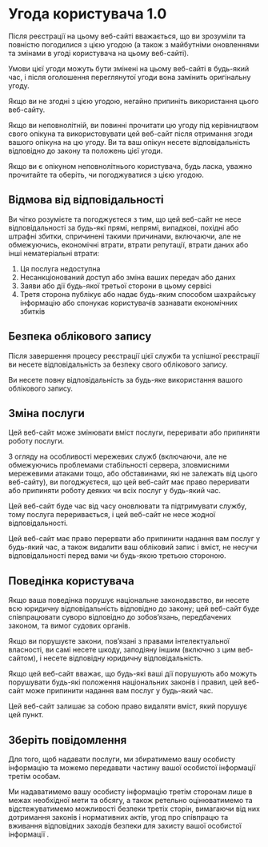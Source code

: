 # Угода користувача 1.0

Після реєстрації на цьому веб-сайті вважається, що ви зрозуміли та повністю погодилися з цією угодою (а також з майбутніми оновленнями та змінами в угоді користувача на цьому веб-сайті).

Умови цієї угоди можуть бути змінені на цьому веб-сайті в будь-який час, і після оголошення переглянутої угоди вона замінить оригінальну угоду.

Якщо ви не згодні з цією угодою, негайно припиніть використання цього веб-сайту.

Якщо ви неповнолітній, ви повинні прочитати цю угоду під керівництвом свого опікуна та використовувати цей веб-сайт після отримання згоди вашого опікуна на цю угоду. Ви та ваш опікун несете відповідальність відповідно до закону та положень цієї угоди.

Якщо ви є опікуном неповнолітнього користувача, будь ласка, уважно прочитайте та оберіть, чи погоджуватися з цією угодою.

## Відмова від відповідальності

Ви чітко розумієте та погоджуєтеся з тим, що цей веб-сайт не несе відповідальності за будь-які прямі, непрямі, випадкові, похідні або штрафні збитки, спричинені такими причинами, включаючи, але не обмежуючись, економічні втрати, втрати репутації, втрати даних або інші нематеріальні втрати:

1. Ця послуга недоступна
1. Несанкціонований доступ або зміна ваших передач або даних
1. Заяви або дії будь-якої третьої сторони в цьому сервісі
1. Третя сторона публікує або надає будь-яким способом шахрайську інформацію або спонукає користувачів зазнавати економічних збитків

## Безпека облікового запису

Після завершення процесу реєстрації цієї служби та успішної реєстрації ви несете відповідальність за безпеку свого облікового запису.

Ви несете повну відповідальність за будь-яке використання вашого облікового запису.

## Зміна послуги

Цей веб-сайт може змінювати вміст послуги, переривати або припиняти роботу послуги.

З огляду на особливості мережевих служб (включаючи, але не обмежуючись проблемами стабільності сервера, зловмисними мережевими атаками тощо, або обставинами, які не залежать від цього веб-сайту), ви погоджуєтеся, що цей веб-сайт має право переривати або припиняти роботу деяких чи всіх послуг у будь-який час.

Цей веб-сайт буде час від часу оновлювати та підтримувати службу, тому послуга переривається, і цей веб-сайт не несе жодної відповідальності.

Цей веб-сайт має право перервати або припинити надання вам послуг у будь-який час, а також видалити ваш обліковий запис і вміст, не несучи відповідальності перед вами чи будь-якою третьою стороною.

## Поведінка користувача

Якщо ваша поведінка порушує національне законодавство, ви несете всю юридичну відповідальність відповідно до закону; цей веб-сайт буде співпрацювати суворо відповідно до зобов’язань, передбачених законом, та вимог судових органів.

Якщо ви порушуєте закони, пов’язані з правами інтелектуальної власності, ви самі несете шкоду, заподіяну іншим (включно з цим веб-сайтом), і несете відповідну юридичну відповідальність.

Якщо цей веб-сайт вважає, що будь-які ваші дії порушують або можуть порушувати будь-які положення національних законів і правил, цей веб-сайт може припинити надання вам послуг у будь-який час.

Цей веб-сайт залишає за собою право видаляти вміст, який порушує цей пункт.

## Зберіть повідомлення

Для того, щоб надавати послуги, ми збиратимемо вашу особисту інформацію та можемо передавати частину вашої особистої інформації третім особам.

Ми надаватимемо вашу особисту інформацію третім сторонам лише в межах необхідної мети та обсягу, а також ретельно оцінюватимемо та відстежуватимемо можливості безпеки третіх сторін, вимагаючи від них дотримання законів і нормативних актів, угод про співпрацю та вживання відповідних заходів безпеки для захисту вашої особистої інформації .
